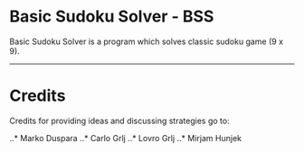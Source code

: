 # Basic Sudoku Solver - BSS

Basic Sudoku Solver is a program which solves classic sudoku game (9 x 9).

---

# Credits

Credits for providing ideas and discussing strategies go to:

..* Marko Duspara
..* Carlo Grlj
..* Lovro Grlj
..* Mirjam Hunjek

